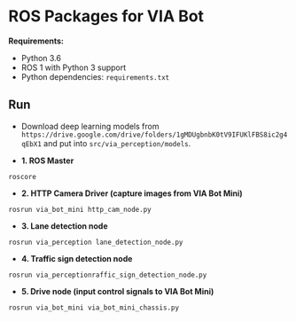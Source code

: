 # ROS Packages for VIA Bot

**Requirements:**

- Python 3.6
- ROS 1 with Python 3 support
- Python dependencies: `requirements.txt`

## Run

- Download deep learning models from `https://drive.google.com/drive/folders/1gMDUgbnbK0tV9IFUKlFBS8ic2g4qEbX1` and put into `src/via_perception/models`.

- **1. ROS Master**

```
roscore
```

- **2. HTTP Camera Driver (capture images from VIA Bot Mini)**

```
rosrun via_bot_mini http_cam_node.py
```

- **3. Lane detection node**

```
rosrun via_perception lane_detection_node.py
```

- **4. Traffic sign detection node**

```
rosrun via_perceptionraffic_sign_detection_node.py
```

- **5. Drive node (input control signals to VIA Bot Mini)**

```
rosrun via_bot_mini via_bot_mini_chassis.py
```